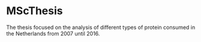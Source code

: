 # MScThesis
The thesis focused on the analysis of different types of protein consumed in the Netherlands from 2007 until 2016.
